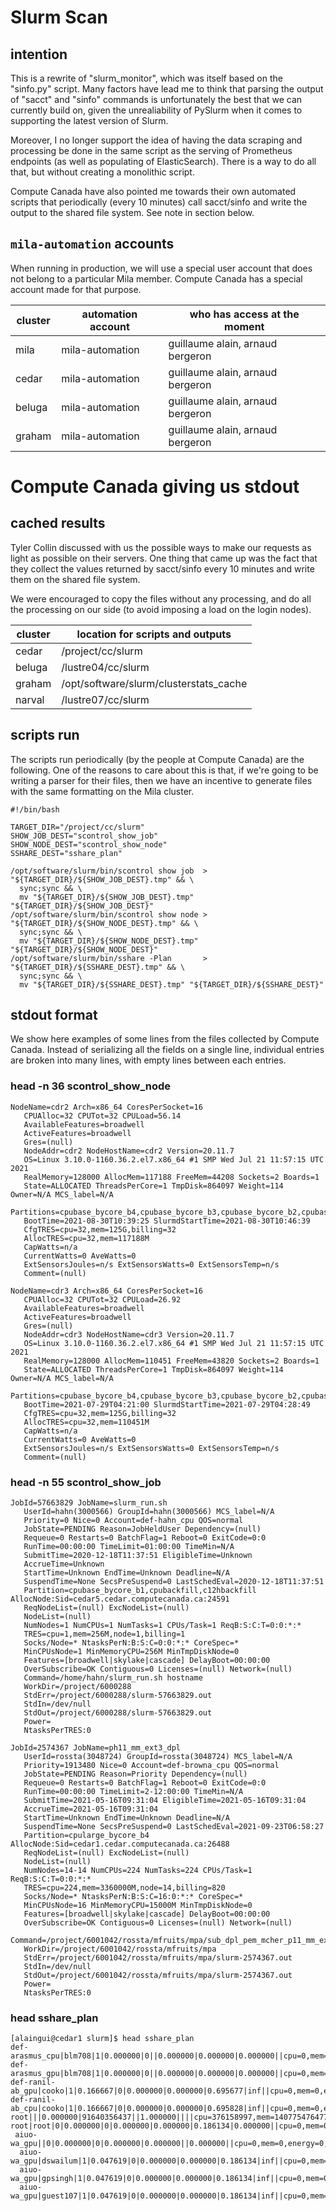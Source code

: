 # Slurm Scan

## intention

This is a rewrite of "slurm_monitor", which was itself based on the "sinfo.py" script.
Many factors have lead me to think that parsing the output of "sacct" and "sinfo" commands
is unfortunately the best that we can currently build on, given the unrealiability of PySlurm
when it comes to supporting the latest version of Slurm.

Moreover, I no longer support the idea of having the data scraping
and processing be done in the same script as the serving of
Prometheus endpoints (as well as populating of ElasticSearch).
There is a way to do all that, but without creating a monolithic script.

Compute Canada have also pointed me towards their own automated scripts
that periodically (every 10 minutes) call sacct/sinfo and write the output
to the shared file system. See note in section below.



## `mila-automation` accounts

When running in production, we will use a special user account that does
not belong to a particular Mila member. Compute Canada has a special account
made for that purpose.

|cluster | automation account | who has access at the moment |
|--------|--------------------|------------------------------|
| mila   | mila-automation    | guillaume alain, arnaud bergeron |
| cedar  | mila-automation    | guillaume alain, arnaud bergeron |
| beluga | mila-automation    | guillaume alain, arnaud bergeron |
| graham | mila-automation    | guillaume alain, arnaud bergeron |


# Compute Canada giving us stdout

## cached results

Tyler Collin discussed with us the possible ways to
make our requests as light as possible on their servers.
One thing that came up was the fact that they collect the
values returned by sacct/sinfo every 10 minutes and write them
on the shared file system.

We were encouraged to copy the files without any processing,
and do all the processing on our side (to avoid imposing a load
on the login nodes).

| cluster | location for scripts and outputs |
|--|--|
| cedar | /project/cc/slurm |
| beluga | /lustre04/cc/slurm |
| graham | /opt/software/slurm/clusterstats_cache |
| narval | /lustre07/cc/slurm |

## scripts run

The scripts run periodically (by the people at Compute Canada) are the following.
One of the reasons to care about this is that, if we're going to be writing
a parser for their files, then we have an incentive to generate files with
the same formatting on the Mila cluster.

```
#!/bin/bash

TARGET_DIR="/project/cc/slurm"
SHOW_JOB_DEST="scontrol_show_job"
SHOW_NODE_DEST="scontrol_show_node"
SSHARE_DEST="sshare_plan"

/opt/software/slurm/bin/scontrol show job  > "${TARGET_DIR}/${SHOW_JOB_DEST}.tmp" && \
  sync;sync && \
  mv "${TARGET_DIR}/${SHOW_JOB_DEST}.tmp" "${TARGET_DIR}/${SHOW_JOB_DEST}"
/opt/software/slurm/bin/scontrol show node > "${TARGET_DIR}/${SHOW_NODE_DEST}.tmp" && \
  sync;sync && \
  mv "${TARGET_DIR}/${SHOW_NODE_DEST}.tmp" "${TARGET_DIR}/${SHOW_NODE_DEST}"
/opt/software/slurm/bin/sshare -Plan       > "${TARGET_DIR}/${SSHARE_DEST}.tmp" && \
  sync;sync && \
  mv "${TARGET_DIR}/${SSHARE_DEST}.tmp" "${TARGET_DIR}/${SSHARE_DEST}"
```

## stdout format

We show here examples of some lines from the files collected by Compute Canada.
Instead of serializing all the fields on a single line, individual entries
are broken into many lines, with empty lines between each entries.

### head -n 36 scontrol_show_node

```
NodeName=cdr2 Arch=x86_64 CoresPerSocket=16 
   CPUAlloc=32 CPUTot=32 CPULoad=56.14
   AvailableFeatures=broadwell
   ActiveFeatures=broadwell
   Gres=(null)
   NodeAddr=cdr2 NodeHostName=cdr2 Version=20.11.7
   OS=Linux 3.10.0-1160.36.2.el7.x86_64 #1 SMP Wed Jul 21 11:57:15 UTC 2021 
   RealMemory=128000 AllocMem=117188 FreeMem=44208 Sockets=2 Boards=1
   State=ALLOCATED ThreadsPerCore=1 TmpDisk=864097 Weight=114 Owner=N/A MCS_label=N/A
   Partitions=cpubase_bycore_b4,cpubase_bycore_b3,cpubase_bycore_b2,cpubase_bycore_b1,cpubase_bynode_b4,cpubase_bynode_b3,cpubase_bynode_b2,cpubase_bynode_b1,cpubackfill,c12hbackfill,cpupreempt 
   BootTime=2021-08-30T10:39:25 SlurmdStartTime=2021-08-30T10:46:39
   CfgTRES=cpu=32,mem=125G,billing=32
   AllocTRES=cpu=32,mem=117188M
   CapWatts=n/a
   CurrentWatts=0 AveWatts=0
   ExtSensorsJoules=n/s ExtSensorsWatts=0 ExtSensorsTemp=n/s
   Comment=(null)

NodeName=cdr3 Arch=x86_64 CoresPerSocket=16 
   CPUAlloc=32 CPUTot=32 CPULoad=26.92
   AvailableFeatures=broadwell
   ActiveFeatures=broadwell
   Gres=(null)
   NodeAddr=cdr3 NodeHostName=cdr3 Version=20.11.7
   OS=Linux 3.10.0-1160.36.2.el7.x86_64 #1 SMP Wed Jul 21 11:57:15 UTC 2021 
   RealMemory=128000 AllocMem=110451 FreeMem=43820 Sockets=2 Boards=1
   State=ALLOCATED ThreadsPerCore=1 TmpDisk=864097 Weight=114 Owner=N/A MCS_label=N/A
   Partitions=cpubase_bycore_b4,cpubase_bycore_b3,cpubase_bycore_b2,cpubase_bycore_b1,cpubase_bynode_b4,cpubase_bynode_b3,cpubase_bynode_b2,cpubase_bynode_b1,cpubackfill,c12hbackfill,cpupreempt 
   BootTime=2021-07-29T04:21:00 SlurmdStartTime=2021-07-29T04:28:49
   CfgTRES=cpu=32,mem=125G,billing=32
   AllocTRES=cpu=32,mem=110451M
   CapWatts=n/a
   CurrentWatts=0 AveWatts=0
   ExtSensorsJoules=n/s ExtSensorsWatts=0 ExtSensorsTemp=n/s
   Comment=(null)
```

### head -n 55 scontrol_show_job

```
JobId=57663829 JobName=slurm_run.sh
   UserId=hahn(3000566) GroupId=hahn(3000566) MCS_label=N/A
   Priority=0 Nice=0 Account=def-hahn_cpu QOS=normal
   JobState=PENDING Reason=JobHeldUser Dependency=(null)
   Requeue=0 Restarts=0 BatchFlag=1 Reboot=0 ExitCode=0:0
   RunTime=00:00:00 TimeLimit=01:00:00 TimeMin=N/A
   SubmitTime=2020-12-18T11:37:51 EligibleTime=Unknown
   AccrueTime=Unknown
   StartTime=Unknown EndTime=Unknown Deadline=N/A
   SuspendTime=None SecsPreSuspend=0 LastSchedEval=2020-12-18T11:37:51
   Partition=cpubase_bycore_b1,cpubackfill,c12hbackfill AllocNode:Sid=cedar5.cedar.computecanada.ca:24591
   ReqNodeList=(null) ExcNodeList=(null)
   NodeList=(null)
   NumNodes=1 NumCPUs=1 NumTasks=1 CPUs/Task=1 ReqB:S:C:T=0:0:*:*
   TRES=cpu=1,mem=256M,node=1,billing=1
   Socks/Node=* NtasksPerN:B:S:C=0:0:*:* CoreSpec=*
   MinCPUsNode=1 MinMemoryCPU=256M MinTmpDiskNode=0
   Features=[broadwell|skylake|cascade] DelayBoot=00:00:00
   OverSubscribe=OK Contiguous=0 Licenses=(null) Network=(null)
   Command=/home/hahn/slurm_run.sh hostname
   WorkDir=/project/6000288
   StdErr=/project/6000288/slurm-57663829.out
   StdIn=/dev/null
   StdOut=/project/6000288/slurm-57663829.out
   Power=
   NtasksPerTRES:0

JobId=2574367 JobName=ph11_mm_ext3_dpl
   UserId=rossta(3048724) GroupId=rossta(3048724) MCS_label=N/A
   Priority=1913480 Nice=0 Account=def-browna_cpu QOS=normal
   JobState=PENDING Reason=Priority Dependency=(null)
   Requeue=0 Restarts=0 BatchFlag=1 Reboot=0 ExitCode=0:0
   RunTime=00:00:00 TimeLimit=2-12:00:00 TimeMin=N/A
   SubmitTime=2021-05-16T09:31:04 EligibleTime=2021-05-16T09:31:04
   AccrueTime=2021-05-16T09:31:04
   StartTime=Unknown EndTime=Unknown Deadline=N/A
   SuspendTime=None SecsPreSuspend=0 LastSchedEval=2021-09-23T06:58:27
   Partition=cpularge_bycore_b4 AllocNode:Sid=cedar1.cedar.computecanada.ca:26488
   ReqNodeList=(null) ExcNodeList=(null)
   NodeList=(null)
   NumNodes=14-14 NumCPUs=224 NumTasks=224 CPUs/Task=1 ReqB:S:C:T=0:0:*:*
   TRES=cpu=224,mem=3360000M,node=14,billing=820
   Socks/Node=* NtasksPerN:B:S:C=16:0:*:* CoreSpec=*
   MinCPUsNode=16 MinMemoryCPU=15000M MinTmpDiskNode=0
   Features=[broadwell|skylake|cascade] DelayBoot=00:00:00
   OverSubscribe=OK Contiguous=0 Licenses=(null) Network=(null)
   Command=/project/6001042/rossta/mfruits/mpa/sub_dpl_pem_mcher_p11_mm_ext3.sh
   WorkDir=/project/6001042/rossta/mfruits/mpa
   StdErr=/project/6001042/rossta/mfruits/mpa/slurm-2574367.out
   StdIn=/dev/null
   StdOut=/project/6001042/rossta/mfruits/mpa/slurm-2574367.out
   Power=
   NtasksPerTRES:0
```

### head sshare_plan

```
[alaingui@cedar1 slurm]$ head sshare_plan 
def-arasmus_cpu|blm708|1|0.000000|0||0.000000|0.000000|0.000000||cpu=0,mem=0,energy=0,node=0,billing=0,fs/disk=0,vmem=0,pages=0,gres/gpu=0
def-arasmus_gpu|blm708|1|0.000000|0||0.000000|0.000000|0.000000||cpu=0,mem=0,energy=0,node=0,billing=0,fs/disk=0,vmem=0,pages=0,gres/gpu=0
def-ranil-ab_gpu|cooko|1|0.166667|0|0.000000|0.000000|0.695677|inf||cpu=0,mem=0,energy=0,node=0,billing=0,fs/disk=0,vmem=0,pages=0,gres/gpu=0
def-ranil-ab_cpu|cooko|1|0.166667|0|0.000000|0.000000|0.695828|inf||cpu=0,mem=0,energy=0,node=0,billing=0,fs/disk=0,vmem=0,pages=0,gres/gpu=0
root|||0.000000|91640356437||1.000000||||cpu=376158997,mem=1407754764774,energy=0,node=71636833,billing=427551679,fs/disk=0,vmem=0,pages=0,gres/gpu=3468175
root|root|0|0.000000|0|0.000000|0.000000|0.186134|0.000000||cpu=0,mem=0,energy=0,node=0,billing=0,fs/disk=0,vmem=0,pages=0,gres/gpu=0
 aiuo-wa_gpu||0|0.000000|0|0.000000|0.000000||0.000000||cpu=0,mem=0,energy=0,node=0,billing=0,fs/disk=0,vmem=0,pages=0,gres/gpu=0
  aiuo-wa_gpu|dswailum|1|0.047619|0|0.000000|0.000000|0.186134|inf||cpu=0,mem=0,energy=0,node=0,billing=0,fs/disk=0,vmem=0,pages=0,gres/gpu=0
  aiuo-wa_gpu|gpsingh|1|0.047619|0|0.000000|0.000000|0.186134|inf||cpu=0,mem=0,energy=0,node=0,billing=0,fs/disk=0,vmem=0,pages=0,gres/gpu=0
  aiuo-wa_gpu|guest107|1|0.047619|0|0.000000|0.000000|0.186134|inf||cpu=0,mem=0,energy=0,node=0,billing=0,fs/disk=0,vmem=0,pages=0,gres/gpu=0
```
